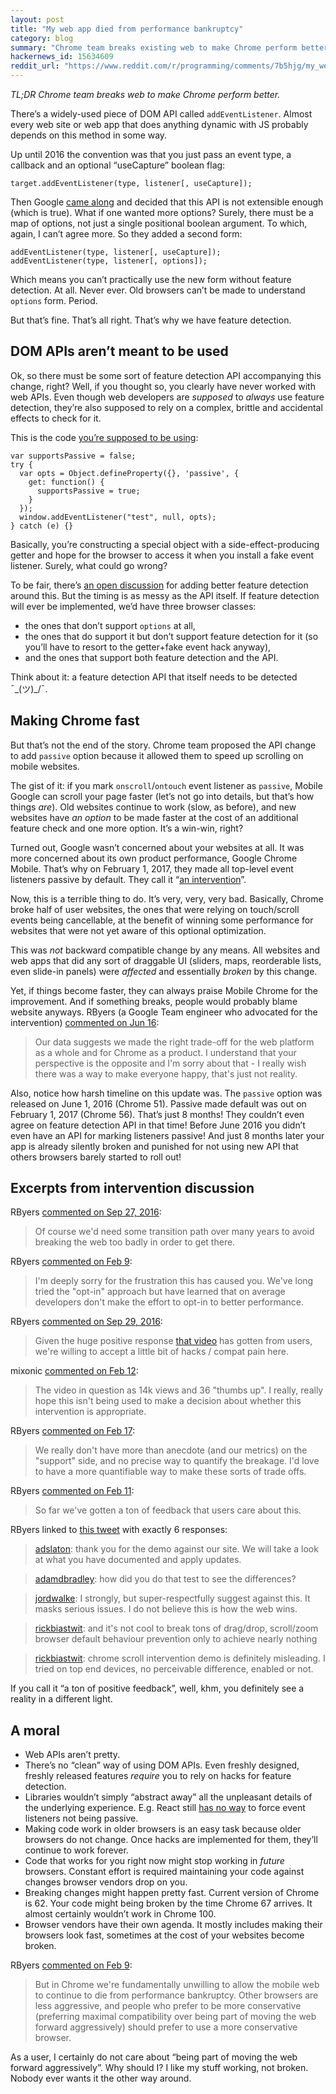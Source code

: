 ```yaml
---
layout: post
title: "My web app died from performance bankruptcy"
category: blog
summary: "Chrome team breaks existing web to make Chrome perform better"
hackernews_id: 15634609
reddit_url: "https://www.reddit.com/r/programming/comments/7b5hjg/my_web_app_died_from_performance_bankruptcy_tldr/"
---
```


*TL;DR Chrome team breaks web to make Chrome perform better.*

There’s a widely-used piece of DOM API called `addEventListener`. Almost every web site or web app that does anything dynamic with JS probably depends on this method in some way.

Up until 2016 the convention was that you just pass an event type, a callback and an optional “useCapture” boolean flag:

```
target.addEventListener(type, listener[, useCapture]);
```

Then Google [came along](https://github.com/whatwg/dom/pull/82) and decided that this API is not extensible enough (which is true). What if one wanted more options? Surely, there must be a map of options, not just a single positional boolean argument. To which, again, I can’t agree more. So they added a second form: 

```
addEventListener(type, listener[, useCapture]);
addEventListener(type, listener[, options]);
```

Which means you can’t practically use the new form without feature detection. At all. Never ever. Old browsers can’t be made to understand `options` form. Period.

But that’s fine. That’s all right. That’s why we have feature detection.

## DOM APIs aren’t meant to be used

Ok, so there must be some sort of feature detection API accompanying this change, right? Well, if you thought so, you clearly have never worked with web APIs. Even though web developers are _supposed_ to _always_ use feature detection, they’re also supposed to rely on a complex, brittle and accidental effects to check for it.

This is the code [you’re supposed to be using](https://github.com/WICG/EventListenerOptions/issues/16):

```
var supportsPassive = false;
try {
  var opts = Object.defineProperty({}, 'passive', {
    get: function() {
      supportsPassive = true;
    }
  });
  window.addEventListener("test", null, opts);
} catch (e) {}
``` 

Basically, you’re constructing a special object with a side-effect-producing getter and hope for the browser to access it when you install a fake event listener. Surely, what could go wrong?

To be fair, there’s [an open discussion](https://github.com/whatwg/dom/issues/491) for adding better feature detection around this. But the timing is as messy as the API itself. If feature detection will ever be implemented, we’d have three browser classes:

- the ones that don’t support `options` at all,
- the ones that do support it but don’t support feature detection for it (so you’ll have to resort to the getter+fake event hack anyway),
- and the ones that support both feature detection and the API.

Think about it: a feature detection API that itself needs to be detected <nobr>¯\_(ツ)_/¯</nobr>.

## Making Chrome fast

But that’s not the end of the story. Chrome team proposed the API change to add `passive` option because it allowed them to speed up scrolling on mobile websites.

The gist of it: if you mark `onscroll`/`ontouch` event listener as `passive`, Mobile Google can scroll your page faster (let’s not go into details, but that’s how things _are_). Old websites continue to work (slow, as before), and new websites have _an option_ to be made faster at the cost of an additional feature check and one more option. It’s a win-win, right?

Turned out, Google wasn’t concerned about your websites at all. It was more concerned about its own product performance, Google Chrome Mobile. That’s why on February 1, 2017, they made all top-level event listeners passive by default. They call it “[an intervention](https://developers.google.com/web/updates/2017/01/scrolling-intervention)”.

Now, this is a terrible thing to do. It’s very, very, very bad. Basically, Chrome broke half of user websites, the ones that were relying on touch/scroll events being cancellable, at the benefit of winning some performance for websites that were not yet aware of this optional optimization.

This was _not_ backward compatible change by any means. All websites and web apps that did any sort of draggable UI (sliders, maps, reorderable lists, even slide-in panels) were _affected_ and essentially _broken_ by this change.

Yet, if things become faster, they can always praise Mobile Chrome for the improvement. And if something breaks, people would probably blame website anyways. RByers (a Google Team engineer who advocated for the intervention) [commented on Jun 16](https://github.com/WICG/interventions/issues/18#issuecomment-309058348):

> Our data suggests we made the right trade-off for the web platform as a whole and for Chrome as a product. I understand that your perspective is the opposite and I'm sorry about that - I really wish there was a way to make everyone happy, that's just not reality.

Also, notice how harsh timeline on this update was. The `passive` option was released on June 1, 2016 (Chrome 51). Passive made default was out on February 1, 2017 (Chrome 56). That’s just 8 months! They couldn’t even agree on feature detection API in that time! Before June 2016 you didn’t even have an API for marking listeners passive! And just 8 months later your app is already silently broken and punished for not using new API that others browsers barely started to roll out!

## Excerpts from intervention discussion

RByers [commented on Sep 27, 2016](https://github.com/WICG/interventions/issues/18#issuecomment-249916777):

> Of course we'd need some transition path over many years to avoid breaking the web too badly in order to get there.

RByers [commented on Feb 9](https://bugs.chromium.org/p/chromium/issues/detail?id=639227#c27):

> I'm deeply sorry for the frustration this has caused you. We've long tried the "opt-in" approach but have learned that on average developers don't make the effort to opt-in to better performance.

RByers [commented on Sep 29, 2016](https://github.com/WICG/interventions/issues/18#issuecomment-250315841):

> Given the huge positive response [that video](https://www.youtube.com/watch?v=NPM6172J22g) has gotten from users, we're willing to accept a little bit of hacks / compat pain here.

mixonic [commented on Feb 12](https://github.com/WICG/interventions/issues/18#issuecomment-279194353):

> The video in question as 14k views and 36 "thumbs up". I really, really hope this isn't being used to make a decision about whether this intervention is appropriate.

RByers [commented on Feb 17](https://github.com/WICG/interventions/issues/18#issuecomment-280532958):

> We really don't have more than anecdote (and our metrics) on the "support" side, and no precise way to quantify the breakage. I'd love to have a more quantifiable way to make these sorts of trade offs.

RByers [commented on Feb 11](https://github.com/WICG/interventions/issues/18#issuecomment-279163417):

> So far we've gotten a ton of feedback that users care about this.

RByers linked to [this tweet](https://twitter.com/RickByers/status/719736672523407360) with exactly 6 responses:

> [adslaton](https://twitter.com/adslaton/status/726094587056541699): thank you for the demo against our site. We will take a look at what you have documented and apply updates.

> [adamdbradley](https://twitter.com/adamdbradley/status/719739381704040448): how did you do that test to see the differences?

> [jordwalke](https://twitter.com/jordwalke/status/720073223430217729): I strongly, but super-respectfully suggest against this. It masks serious issues. I do not believe this is how the web wins.

> [rickbiastwit](https://twitter.com/rickbiastwit/status/832399971026505729): and it's not cool to break tons of drag/drop, scroll/zoom browser default behaviour prevention only to achieve nearly nothing

> [rickbiastwit](https://twitter.com/rickbiastwit/status/832399551847804928): chrome scroll intervention demo is definitely misleading. I tried on top end devices, no perceivable difference, enabled or not.

If you call it “a ton of positive feedback”, well, khm, you definitely see a reality in a different light.

## A moral

- Web APIs aren’t pretty.
- There’s no “clean” way of using DOM APIs. Even freshly designed, freshly released features _require_ you to rely on hacks for feature detection.
- Libraries wouldn’t simply “abstract away” all the unpleasant details of the underlying experience. E.g. React still [has no way](https://github.com/facebook/react/issues/6436) to force event listeners not being passive.
- Making code work in older browsers is an easy task because older browsers do not change. Once hacks are implemented for them, they’ll continue to work forever.
- Code that works for you right now might stop working in _future_ browsers. Constant effort is required maintaining your code against changes browser vendors drop on you.
- Breaking changes might happen pretty fast. Current version of Chrome is 62. Your code might being broken by the time Chrome 67 arrives. It almost certainly wouldn’t work in Chrome 100.
- Browser vendors have their own agenda. It mostly includes making their browsers look fast, sometimes at the cost of your websites become broken.

RByers [commented on Feb 9](https://github.com/WICG/interventions/issues/18#issuecomment-278658295):

> But in Chrome we're fundamentally unwilling to allow the mobile web to continue to die from performance bankruptcy. Other browsers are less aggressive, and people who prefer to be more conservative (preferring maximal compatibility over being part of moving the web forward aggressively) should prefer to use a more conservative browser.

As a user, I certainly do not care about “being part of moving the web forward aggressively”. Why should I? I like my stuff working, not broken. Nobody ever wants it the other way around.